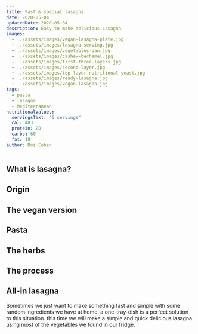 ```yaml
---
title: Fast & special lasagna
date: 2020-05-04
updatedDate: 2020-05-04
description: Easy to make delicious Lasagna
images:
  - ../assets/images/vegan-lasagna-plate.jpg
  - ../assets/images/lasagna-serving.jpg
  - ../assets/images/vegetables-pan.jpg
  - ../assets/images/cashew-bechamel.jpg
  - ../assets/images/first-three-layers.jpg
  - ../assets/images/second-layer.jpg
  - ../assets/images/top-layer-nutritional-yeast.jpg
  - ../assets/images/ready-lasagna.jpg
  - ../assets/images/vegan-lasagna.jpg
tags:
  - pasta
  - lasagna
  - Mediterranean
nutritionalValues:
  servingsText: "6 servings"
  cal: 483
  protein: 20
  carbs: 60
  fat: 18
author: Roi Cohen
---
```


## What is lasagna?

## Origin

## The vegan version

## Pasta

## The herbs

## The process

## All-in lasagna

Sometimes we just want to make something fast and simple with some random ingredients we have at home.
a one-tray-dish is a perfect solution to this situation. this time we will make a simple and quick delicious lasagna using most of the vegetables we found in our fridge.

<PrintView fileName="fast-and-special-lasagna"/>
